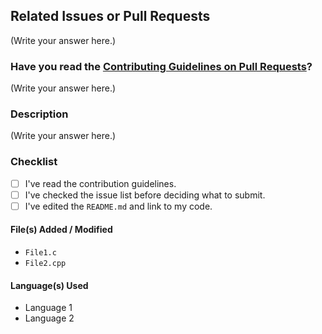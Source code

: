 ## Related Issues or Pull Requests

(Write your answer here.)

### Have you read the [Contributing Guidelines on Pull Requests](https://github.com/DSC-SIST/Event-Aggregator/blob/main/CONTRIBUTING.md#step-7--pull-request)?

(Write your answer here.)

### Description

(Write your answer here.)

### Checklist

- [ ] I've read the contribution guidelines.
- [ ] I've checked the issue list before deciding what to submit.
- [ ] I've edited the `README.md` and link to my code.

#### File(s) Added / Modified

- `File1.c`
- `File2.cpp`
<!-- Change it appropriately -->

#### Language(s) Used

- Language 1
- Language 2
